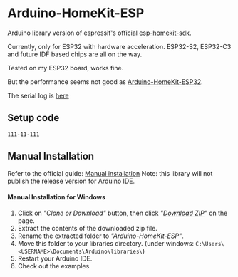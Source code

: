 # Arduino-HomeKit-ESP
Arduino library version of espressif's official [esp-homekit-sdk](https://github.com/espressif/esp-homekit-sdk).

Currently, only for ESP32 with hardware acceleration. ESP32-S2, ESP32-C3 and future IDF based chips are all on the way.

Tested on my ESP32 board, works fine. 

But the performance seems not good as [Arduino-HomeKit-ESP32](https://github.com/Mixiaoxiao/Arduino-HomeKit-ESP32).

The serial log is [here](https://raw.github.com/Mixiaoxiao/Arduino-HomeKit-ESP/master/extras/SerialLog.txt)

## Setup code

``111-11-111``

## Manual Installation 

Refer to the official guide: [Manual installation](https://www.arduino.cc/en/guide/libraries#toc5)
Note: this library will not publish the release version for Arduino IDE. 


#### Manual Installation for Windows

1. Click on _"Clone or Download"_ button, then click _"[Download ZIP](https://github.com/Mixiaoxiao/Arduino-HomeKit-ESP/archive/master.zip)"_ on the page.
1. Extract the contents of the downloaded zip file.
1. Rename the extracted folder to _"Arduino-HomeKit-ESP"_.
1. Move this folder to your libraries directory. (under windows: `C:\Users\<USERNAME>\Documents\Arduino\libraries\`)
1. Restart your Arduino IDE.
1. Check out the examples.


